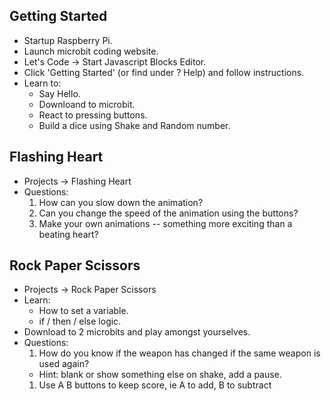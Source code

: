 ## Getting Started

* Startup Raspberry Pi.
* Launch microbit coding website.
* Let's Code -> Start Javascript Blocks Editor.
* Click 'Getting Started'  (or find under ? Help) and follow instructions.
* Learn to:
  * Say Hello.
  * Downloand to microbit.
  * React to pressing buttons.
  * Build a dice using Shake and Random number.

## Flashing Heart

* Projects -> Flashing Heart
* Questions:
  1. How can you slow down the animation?
  1. Can you change the speed of the animation using the buttons?
  1. Make your own animations -- something more exciting than a beating heart?

## Rock Paper Scissors

* Projects -> Rock Paper Scissors
* Learn:
  * How to set a variable.
  * if / then / else logic.
* Download to 2 microbits and play amongst yourselves.
* Questions:
  1. How do you know if the weapon has changed if the same weapon is used again?
    * Hint: blank or show something else on shake, add a pause.
  1. Use A B buttons to keep score, ie A to add, B to subtract
